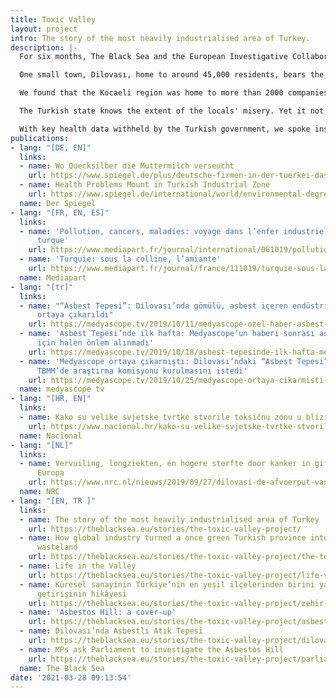 ```yaml
---
title: Toxic Valley
layout: project
intro: The story of the most heavily industrialised area of Turkey.
description: |-
  For six months, The Black Sea and the European Investigative Collaborations network have investigated the public health crisis in Kocaeli, the most heavily industrialised region in Turkey. We have revealed of a pattern of chemical dumping and polluting that has led to a widespread health crisis in the region.

  One small town, Dilovası, home to around 45,000 residents, bears the most serious consequences of three decades of unbridled industrial development, with widespread health problems among the locals, filthy air, soil, and waters, caused by uncontrolled pollution.

  We found that the Kocaeli region was home to more than 2000 companies, with around 15 percent of these having some foreign ownership, and most from the EU. German companies are at the top of the list.

  The Turkish state knows the extent of the locals' misery. Yet it not only ignores the scientific evidence, it actively encourages new polluting businesses to the area.

  With key health data withheld by the Turkish government, we spoke instead with dozens of locals; adults and children with serious, chronic health problems, and with doctors and other professionals who are too scared to speak about an ongoing public health disaster. Independent studies have shown that even mother’s breast-milk and newborn babies are affected by unhealthy levels of contaminants.
publications:
- lang: "[DE, EN]"
  links:
  - name: Wo Quecksilber die Muttermilch verseucht
    url: https://www.spiegel.de/plus/deutsche-firmen-in-der-tuerkei-das-umweltdesaster-in-der-provinz-kocaeli-a-00000000-0002-0001-0000-000166156983-amp
  - name: Health Problems Mount in Turkish Industrial Zone
    url: https://www.spiegel.de/international/world/environmental-degredation-in-turkish-industrial-zone-a-1289694.html
  name: Der Spiegel
- lang: "[FR, EN, ES]"
  links:
  - name: 'Pollution, cancers, maladies: voyage dans l’enfer industriel d’une vallée
      turque'
    url: https://www.mediapart.fr/journal/international/061019/pollution-cancers-maladies-voyage-dans-l-enfer-industriel-d-une-vallee-turque?onglet=full
  - name: 'Turquie: sous la colline, l’amiante'
    url: https://www.mediapart.fr/journal/france/111019/turquie-sous-la-colline-l-amiante
  name: Mediapart
- lang: "[tr]"
  links:
  - name: "“Asbest Tepesi”: Dilovası’nda gömülü, asbest içeren endüstriyel atıklar
      ortaya çıkarıldı"
    url: https://medyascope.tv/2019/10/11/medyascope-ozel-haber-asbest-tepesi-dilovasinda-gomulu-asbest-iceren-endustriyel-atiklar-ortaya-cikarildi/
  - name: 'Asbest Tepesi’nde ilk hafta: Medyascope’un haberi sonrası asbestli atıklar
      için halen önlem alınmadı'
    url: https://medyascope.tv/2019/10/18/asbest-tepesinde-ilk-hafta-medyascopeun-haberi-sonrasi-asbestli-atiklar-icin-halen-onlem-alinmadi/
  - name: 'Medyascope ortaya çıkarmıştı: Dilovası’ndaki “Asbest Tepesi” için CHP’liler
      TBMM’de araştırma komisyonu kurulmasını istedi'
    url: https://medyascope.tv/2019/10/25/medyascope-ortaya-cikarmisti-dilovasindaki-asbest-tepesi-icin-chpliler-tbmmde-arastirma-komisyonu-kurulmasini-istedi/
  name: medyascope tv
- lang: "[HR, EN]"
  links:
  - name: Kako su velike svjetske tvrtke stvorile toksičnu zonu u blizini Istanbula
    url: https://www.nacional.hr/kako-su-velike-svjetske-tvrtke-stvorile-toksicnu-zonu-u-blizini-istanbula/
  name: Nacional
- lang: "[NL]"
  links:
  - name: Vervuiling, longziekten, en hogere sterfte door kanker in gifvallei van
      Europa
    url: https://www.nrc.nl/nieuws/2019/09/27/dilovasi-de-afvoerput-van-europa-a3974894
  name: NRC
- lang: "[EN, TR ]"
  links:
  - name: The story of the most heavily industrialised area of Turkey
    url: https://theblacksea.eu/stories/the-toxic-valley-project/
  - name: How global industry turned a once green Turkish province into an environmental
      wasteland
    url: https://theblacksea.eu/stories/the-toxic-valley-project/the-toxic-valley/
  - name: Life in the Valley
    url: https://theblacksea.eu/stories/the-toxic-valley-project/life-valley/
  - name: Küresel sanayinin Türkiye’nin en yeşil ilçelerinden birini yaşanmaz hale
      getirişinin hikâyesi
    url: https://theblacksea.eu/stories/the-toxic-valley-project/zehir-vadisi-dilovasi/
  - name: 'Asbestos Hill: a cover-up'
    url: https://theblacksea.eu/stories/the-toxic-valley-project/asbestos-hill/
  - name: Dilovası’nda Asbestli Atık Tepesi
    url: https://theblacksea.eu/stories/the-toxic-valley-project/dilovasi-asbestli-atik-tepesi/
  - name: MPs ask Parliament to investigate the Asbestos Hill
    url: https://theblacksea.eu/stories/the-toxic-valley-project/parliament-investigate-asbestos-hill/
  name: The Black Sea
date: '2021-03-28 09:13:54'
---
```


